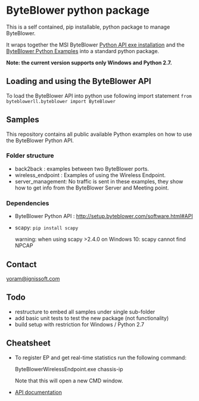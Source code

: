 # ByteBlower python package

This is a self contained, pip installable, python package to manage ByteBlower.

It wraps together the MSI ByteBlower [Python API exe installation](https://setup.byteblower.com/software.html) and the
[ByteBlower Python Examples](https://github.com/excentis/ByteBlower_python_examples) into a standard python package.   

**Note: the current version  supports only Windows and Python 2.7.**

## Loading and using the ByteBlower API
To load the ByteBlower API into python use following import statement
`from byteblowerll.byteblower import ByteBlower`

## Samples

This repository contains all public available Python examples on how to use the ByteBlower Python API. 

### Folder structure
- back2back : examples between two ByteBlower ports.
- wireless_endpoint : Examples of using the Wireless Endpoint.
- server_management: No traffic is sent in these examples, they show how to get info from the ByteBlower Server and Meeting point.

### Dependencies
- ByteBlower Python API : http://setup.byteblower.com/software.html#API
- scapy: `pip install scapy`

    warning: when using scapy >2.4.0 on Windows 10: scapy cannot find NPCAP

## Contact
[yoram@ignissoft.com](yoram@ignissoft.com)

## Todo
* restructure to embed all samples under single sub-folder
* add basic unit tests to test the new package (not functionality)
* build setup with restriction for Windows / Python 2.7

## Cheatsheet
* To register EP and get real-time statistics run the following command:

    ByteBlowerWirelessEndpoint.exe chassis-ip
    
    Note that this will open a new CMD window.

* [API documentation]([https://api.byteblower.com/python/])
